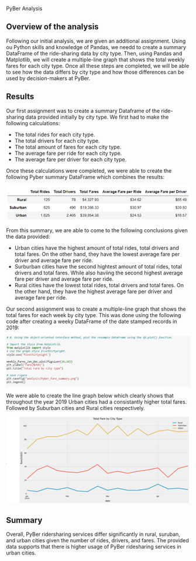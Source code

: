  PyBer Analysis

## Overview of the analysis

Following our initial analysis, we are given an additional assignment. Using ou Python skills and knowledge of Pandas, we needd to create a summary DataFrame of the ride-sharing data by city type. Then, using Pandas and Matplotlib, we will create a multiple-line graph that shows the total weekly fares for each city type. Once all these steps are completed, we will be able to see how the data differs by city type and how those differences can be used by decision-makers at PyBer.

## Results

Our first assignment was to create a summary Dataframe of the ride-sharing data provided initially by city type. We first had to make the following calculations:

- The total rides for each city type. 
- The total drivers for each city type. 
- The total amount of fares for each city type.
- The average fare per ride for each city type.
- The average fare per driver for each city type.

Once these calculations were completed, we were able to create the following Pyber summary DataFrame which combines the results:

![](Resources/Summary.PNG)

From this summary, we are able to come to the following conclusions given the data provided:

- Urban cities have the highest amount of total rides, total drivers and total fares. On the other hand, they have the lowest average fare per driver and average fare per ride. 
- Surburban cities have the second hightest amount of total rides, total drivers and total fares. While also haviing the second highest average fare per driver and average fare per ride.
- Rural cities have the lowest total rides, total drivers and total fares. On the other hand, they have the highest average fare per driver and average fare per ride.

Our second assignment was to create a multiple-line graph that shows the total fares for each week by city type. This was done using the following code after creating a weeky DataFrame of the date stamped records in 2019:

![](Resources/Plot%20Code.PNG)

We were able to create the line graph below which clearly shows that throughout the year 2019 Urban cities had a consistantly higher total fares. Followed by Suburban cities and Rural cities respectively. 

![](Resources/Total%20Fare%20by%20City.PNG)


## Summary

Overall, PyBer ridersharing services differ significantly in rural, suruban, and urban cities given the number of rides, drivers, and fares. The provided data supports that there is higher usage of PyBer ridesharing services in urban cities.

